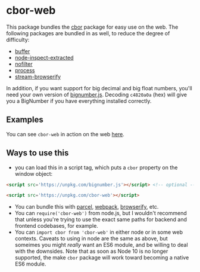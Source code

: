 # cbor-web

This package bundles the [cbor](../cbor) package for easy use on the web.  The following packages are bundled in as well, to reduce the degree of difficulty:

 - [buffer](https://github.com/feross/buffer)
 - [node-inspect-extracted](https://github.com/hildjj/node-inspect-extracted)
 - [nofilter](https://github.com/hildjj/nofilter)
 - [process](https://github.com/shtylman/node-process)
 - [stream-browserify](https://github.com/browserify/stream-browserify)

In addition, if you want support for big decimal and big float numbers, you'll
need your own version of
[bignumber.js](https://github.com/MikeMcl/bignumber.js).  Decoding `c4820a0a`
(hex) will give you a BigNumber if you have everything installed correctly.

## Examples

You can see `cbor-web` in action on the web [here](https://hildjj.github.io/node-cbor/example/).

## Ways to use this

 - you can load this in a script tag, which puts a `cbor` property on the
   window object:

```html
<script src='https://unpkg.com/bignumber.js'></script> <!-- optional -->

<script src='https://unpkg.com/cbor-web'></script>
```

 - You can bundle this with [parcel](https://github.com/parcel-bundler/parcel), [webpack](https://github.com/webpack/webpack), [browserify](https://github.com/browserify/browserify), etc.
 - You can `require('cbor-web')` from node.js, but I wouldn't recommend that unless you're trying to use the exact same paths for backend and frontend codebases, for example.
 - You can `import cbor from 'cbor-web'` in either node or in some web contexts.  Caveats to using in node are the same as above, but someimes you might *really* want an ES6 module, and be willing to deal with the downsides.  Note that as soon as Node 10 is no longer supported, the make `cbor` package will work toward becoming a native ES6 module.
